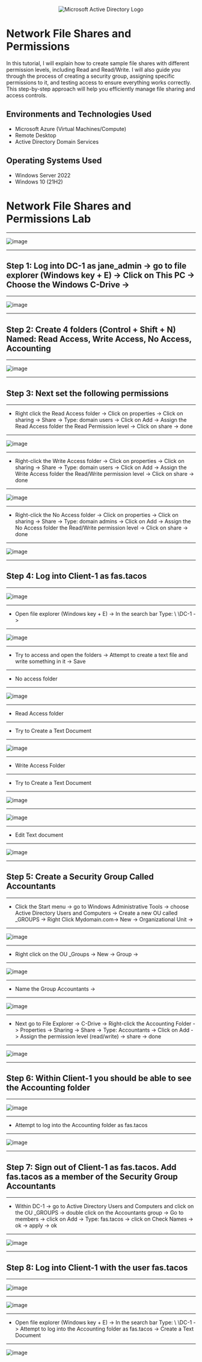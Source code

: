 <p align="center">
<img src="https://i.imgur.com/pU5A58S.png" alt="Microsoft Active Directory Logo"/>
</p>

<h1> Network File Shares and Permissions </h1>
In this tutorial, I will explain how to create sample file shares with different permission levels, including Read and Read/Write. I will also guide you through the process of creating a security group, assigning specific permissions to it, and testing access to ensure everything works correctly. This step-by-step approach will help you efficiently manage file sharing and access controls.


<h2>Environments and Technologies Used</h2>

- Microsoft Azure (Virtual Machines/Compute)
- Remote Desktop
- Active Directory Domain Services

<h2>Operating Systems Used </h2>

- Windows Server 2022
- Windows 10 (21H2)



<h1> Network File Shares and Permissions Lab </h1>

--------

![image](https://github.com/user-attachments/assets/9ed9c7bf-f0fa-42f2-b591-da1afb6d13ca)

---------

<h2> Step 1: Log into DC-1 as jane_admin -> go to file explorer (Windows key + E) -> Click on This PC ->  Choose the Windows C-Drive -> </h2>

----

![image](https://github.com/user-attachments/assets/570a22fd-d2b3-49c2-93bf-325a99735e18)


---------


<h2> Step 2: Create 4 folders (Control + Shift + N) Named: Read Access, Write Access, No Access, Accounting  </h2>

-------


![image](https://github.com/user-attachments/assets/05a63aa3-fbc2-4407-9ba5-5345ae26f094)


----------

<h2> Step 3: Next set the following permissions  </h2>

-----

- Right click the Read Access folder -> Click on properties -> Click on sharing -> Share -> Type: domain users -> Click on Add -> Assign the Read Access folder  the Read Permission level -> Click on share -> done

------


![image](https://github.com/user-attachments/assets/c1a41fd5-ed7d-4bbc-83a2-9497ecaea3f5)



-----------

- Right-click the Write Access folder -> Click on properties -> Click on sharing -> Share -> Type: domain users -> Click on Add -> Assign the Write Access folder the Read/Write permission level -> Click on share -> done

------

![image](https://github.com/user-attachments/assets/f48248f3-ab14-494d-9c7a-cfbbaa809578)


---------

- Right-click the No Access folder -> Click on properties -> Click on sharing -> Share -> Type: domain admins -> Click on Add -> Assign the No Access folder the Read/Write permission level -> Click on share -> done

---------


![image](https://github.com/user-attachments/assets/3e2c3a69-9a82-421d-81e8-ef05db9cdb20)


-------


<h2> Step 4: Log into Client-1 as fas.tacos  </h2>

------

![image](https://github.com/user-attachments/assets/1c6fcd2c-33da-4945-8328-e97ca2a07da2)


--------

- Open file explorer (Windows key + E) -> In the search bar Type: \ \DC-1 ->


---------

![image](https://github.com/user-attachments/assets/c4d15ca0-c877-4593-97d5-20519961e458)


--------

- Try to access and open the folders -> Attempt to create a text file and write something in it -> Save

--------

- No access folder

-------

![image](https://github.com/user-attachments/assets/dd3afc6d-c101-4a68-917b-5e6db5ac96f8)



--------

- Read Access folder

---------

- Try to Create a Text Document

---------

![image](https://github.com/user-attachments/assets/a9056554-ae0c-46ca-8767-d4b1a3d1c288)



-------

- Write Access Folder


---------

- Try to Create a Text Document

---------

![image](https://github.com/user-attachments/assets/7209e057-d071-46e6-ba98-779b369c11c6)



----------

![image](https://github.com/user-attachments/assets/895571e4-e92d-428f-a011-90eaa69b2a2a)



-------

- Edit Text document

----------


![image](https://github.com/user-attachments/assets/3b2ece54-58a2-4d08-8663-0dffe5fb6264)


--------


<h2> Step 5: Create a Security Group Called Accountants </h2>

----------

- Click the Start menu -> go to Windows Administrative Tools -> choose Active Directory Users and Computers -> Create a new OU called _GROUPS -> Right Click Mydomain.com-> New -> Organizational Unit ->

---------


![image](https://github.com/user-attachments/assets/51489071-d5b9-412d-b827-48b34b296481)



----------

- Right click on the OU _Groups -> New -> Group ->

----------

![image](https://github.com/user-attachments/assets/071fc2f3-2521-45ec-a12f-6e8c8e7e05b7)


------------

- Name the Group Accountants ->

----------

![image](https://github.com/user-attachments/assets/b1cb4bdf-579e-47ca-bea1-141638086b87)


---------

- Next go to File Explorer -> C-Drive -> Right-click the Accounting Folder -> Properties -> Sharing -> Share -> Type: Accountants -> Click on Add -> Assign the permission level (read/write) -> share -> done

-----------


![image](https://github.com/user-attachments/assets/e057b2a7-07a5-42ca-89b3-d822d1769aff)


---------

<h2> Step 6: Within Client-1 you should be able to see the Accounting folder </h2>

----------

![image](https://github.com/user-attachments/assets/a3829b7a-9e0f-4a5c-8999-477b0d43372e)

-----------

- Attempt to log into the Accounting folder as fas.tacos

----------

![image](https://github.com/user-attachments/assets/61d14601-172c-443b-a4a8-0a1f5dcfe501)


---------

<h2> Step 7: Sign out of Client-1 as fas.tacos. Add fas.tacos as a member of the Security Group Accountants  </h2>

---------

- Within DC-1 -> go to Active Directory Users and Computers and click on the OU _GROUPS   ->  double click on the Accountants group -> Go to members -> click on Add -> Type: fas.tacos -> click on Check Names -> ok -> apply -> ok

-----------

![image](https://github.com/user-attachments/assets/31cd11d1-83c4-4a89-bd47-a7a6beed4159)


---------

<h2> Step 8: Log into Client-1 with the user fas.tacos </h2>


-----------

![image](https://github.com/user-attachments/assets/f23a8427-b98b-4ad1-9625-c12529642785)


-------

![image](https://github.com/user-attachments/assets/6ccba3cf-e9be-4ee9-a4a7-878c573115a0)

------------

- Open file explorer (Windows key + E) -> In the search bar Type: \ \DC-1 -> Attempt to log into the Accounting folder as fas.tacos -> Create a Text Document

------------

![image](https://github.com/user-attachments/assets/c45d4911-cf5b-476f-a5d1-6fd7526a0f7c)





